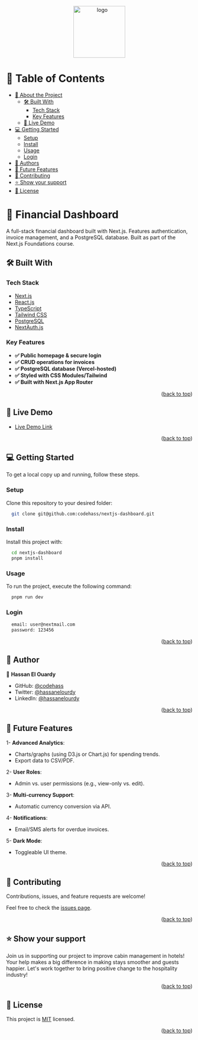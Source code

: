 <a name="readme-top"></a>

<div align="center">
  <img src="public/logo-dark.png" alt="logo" width="140"  height="auto" />

  <br/>
</div>

# 📗 Table of Contents

- [📖 About the Project](#about-project)
  - [🛠 Built With](#built-with)
    - [Tech Stack](#tech-stack)
    - [Key Features](#key-features)
  - [🚀 Live Demo](#live-demo)
- [💻 Getting Started](#getting-started)
  - [Setup](#setup)
  - [Install](#install)
  - [Usage](#usage)
  - [Login](#login)
- [👥 Authors](#authors)
- [🔭 Future Features](#future-features)
- [🤝 Contributing](#contributing)
- [⭐️ Show your support](#support)
- [📝 License](#license)

# 📖 Financial Dashboard<a name="about-project"></a>

A full-stack financial dashboard built with Next.js. Features authentication, invoice management, and a PostgreSQL database. Built as part of the Next.js Foundations course.

## 🛠 Built With <a name="built-with"></a>

### Tech Stack <a name="tech-stack"></a>

  <ul>
  <li><a href="https://nextjs.org/docs">Next.js</a></a></li>
    <li><a href="https://reactjs.org/">React.js</a></li>
    <li><a href="https://www.typescriptlang.org/">TypeScript</a></li>
    <li><a href="https://tailwindcss.com/">Tailwind CSS</a></li>
    <li><a href="https://www.postgresql.org/">PostgreSQL</a></li>
    <li><a href="https://next-auth.js.org/">NextAuth.js</a></li>
  </ul>

### Key Features <a name="key-features"></a>

- **✅ Public homepage & secure login**
- **✅ CRUD operations for invoices**
- **✅ PostgreSQL database (Vercel-hosted)**
- **✅ Styled with CSS Modules/Tailwind**
- **✅ Built with Next.js App Router**

<p align="right">(<a href="#readme-top">back to top</a>)</p>

## 🚀 Live Demo <a name="live-demo"></a>

- [Live Demo Link](https://nextjs-dashboard-two-phi-37.vercel.app/)

<p align="right">(<a href="#readme-top">back to top</a>)</p>

## 💻 Getting Started <a name="getting-started"></a>

To get a local copy up and running, follow these steps.

### Setup

Clone this repository to your desired folder:

```sh
  git clone git@github.com:codehass/nextjs-dashboard.git
```

### Install

Install this project with:

```sh
  cd nextjs-dashboard
  pnpm install
```

### Usage

To run the project, execute the following command:

```sh
  pnpm run dev
```

### Login

```sh
  email: user@nextmail.com
  password: 123456
```

<p align="right">(<a href="#readme-top">back to top</a>)</p>

## 👥 Author <a name="authors"></a>

👤 **Hassan El Ouardy**

- GitHub: [@codehass](https://github.com/codehass)
- Twitter: [@hassanelourdy](https://twitter.com/hassanelourdy)
- LinkedIn: [@hassanelourdy](https://www.linkedin.com/in/hassanelouardy/)

<p align="right">(<a href="#readme-top">back to top</a>)</p>

## 🔭 Future Features <a name="future-features"></a>

1- **Advanced Analytics**:
  - Charts/graphs (using D3.js or Chart.js) for spending trends.
  - Export data to CSV/PDF.

2- **User Roles**:
  - Admin vs. user permissions (e.g., view-only vs. edit).

3- **Multi-currency Support**:
  - Automatic currency conversion via API.

4- **Notifications**:
  - Email/SMS alerts for overdue invoices.

5- **Dark Mode**:
  - Toggleable UI theme.

<p align="right">(<a href="#readme-top">back to top</a>)</p>

## 🤝 Contributing <a name="contributing"></a>

Contributions, issues, and feature requests are welcome!

Feel free to check the [issues page](https://github.com/codehass/nextjs-dashboard/issues).

<p align="right">(<a href="#readme-top">back to top</a>)</p>

## ⭐️ Show your support <a name="support"></a>

Join us in supporting our project to improve cabin management in hotels! Your help makes a big difference in making stays smoother and guests happier. Let's work together to bring positive change to the hospitality industry!

<p align="right">(<a href="#readme-top">back to top</a>)</p>

## 📝 License <a name="license"></a>

This project is [MIT](./MIT.md) licensed.

<p align="right">(<a href="#readme-top">back to top</a>)</p>
